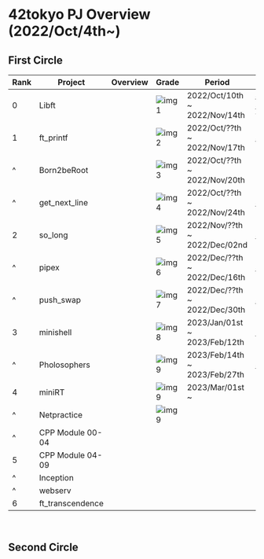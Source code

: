 # 42tokyo PJ Overview (2022/Oct/4th~)

## First Circle
| Rank | Project          | Overview                      | Grade       | Period                        | Repository                                  | 
| ---- | ---------------- | ----------------------------- | -------     | ----------------------------- | ------------------------------------------- | 
| 0    | Libft            |                               | ![img1][21] | 2022/Oct/10th ~ 2022/Nov/14th | [42_libft][1] <br> [42_libs][2](update ver) | 
| 1    | ft_printf        |                               | ![img2][22] | 2022/Oct/??th ~ 2022/Nov/17th | [42_ft_printf][3]                           | 
| ^    | Born2beRoot      |                               | ![img3][23] | 2022/Oct/??th ~ 2022/Nov/20th |                                             | 
| ^    | get_next_line    |                               | ![img4][24] | 2022/Oct/??th ~ 2022/Nov/24th | [42_get_next_line][4]                       | 
| 2    | so_long          |                               | ![img5][25] | 2022/Nov/??th ~ 2022/Dec/02nd | [42_so_long][5]                             | 
| ^    | pipex            |                               | ![img6][26] | 2022/Dec/??th ~ 2022/Dec/16th | [42_pipex][6]                               | 
| ^    | push_swap        |                               | ![img7][27] | 2022/Dec/??th ~ 2022/Dec/30th | [42_push_swap][7]                           | 
| 3    | minishell        |                               | ![img8][28] | 2023/Jan/01st ~ 2023/Feb/12th | [minishell_rev1][8]                         | 
| ^    | Pholosophers     |                               | ![img9][29] | 2023/Feb/14th ~ 2023/Feb/27th | [42_philosophers][9]                        | 
| 4    | miniRT           |                               | ![img9][30] | 2023/Mar/01st  ~               |                                             | 
| ^    | Netpractice      |                               | ![img9][31] |                               |                                             | 
| ^    | CPP Module 00-04 |                               |             |                               |                                             | 
| 5    | CPP Module 04-09 |                               |             |                               |                                             | 
| ^    | Inception        |                               |             |                               |                                             | 
| ^    | webserv          |                               |             |                               |                                             | 
| 6    | ft_transcendence |                               |             |                               |                                             | 


[1]:https://github.com/ak0327/42_libft
[2]:https://github.com/ak0327/42_libs
[3]:https://github.com/ak0327/42_ft_printf
[4]:https://github.com/ak0327/42_get_next_line
[5]:https://github.com/ak0327/42_so_long
[6]:https://github.com/ak0327/42_pipex
[7]:https://github.com/ak0327/42_push_swap
[8]:https://github.com/minishellakirawchen/minishell_rev1
[9]:https://github.com/ak0327/42_philosophers

[21]:https://badge42.vercel.app/api/v2/clgurmlr9011708l73kveeyd5/project/2878442
[22]:https://badge42.vercel.app/api/v2/clgurmlr9011708l73kveeyd5/project/2878442
[23]:https://badge42.vercel.app/api/v2/clgurmlr9011708l73kveeyd5/project/2879390
[24]:https://badge42.vercel.app/api/v2/clgurmlr9011708l73kveeyd5/project/2879391
[25]:https://badge42.vercel.app/api/v2/clgurmlr9011708l73kveeyd5/project/2893410
[26]:https://badge42.vercel.app/api/v2/clgurmlr9011708l73kveeyd5/project/2903707
[27]:https://badge42.vercel.app/api/v2/clgurmlr9011708l73kveeyd5/project/2921924
[28]:https://badge42.vercel.app/api/v2/clgurmlr9011708l73kveeyd5/project/2924792
[29]:https://badge42.vercel.app/api/v2/clgurmlr9011708l73kveeyd5/project/2924563
[30]:https://badge42.vercel.app/api/v2/clgurmlr9011708l73kveeyd5/project/3023035
[31]:https://badge42.vercel.app/api/v2/clgurmlr9011708l73kveeyd5/project/3023036

<br>

## Second Circle
